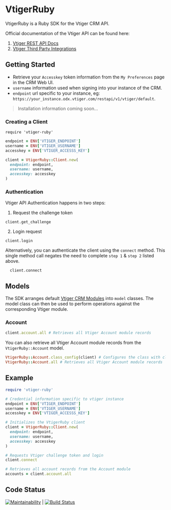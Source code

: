 # VtigerRuby

VtigerRuby is a Ruby SDK for the Vtiger CRM API.

Official documentation of the Vtiger API can be found here:

1. [Vtiger REST API Docs](https://www.vtiger.com/docs/rest-api-for-vtiger)
2. [Vtiger Third Party Integrations](https://community.vtiger.com/help/vtigercrm/developers/third-party-app-integration.html)

## Getting Started

* Retrieve your `Accesskey` token information from the `My Preferences` page in the CRM Web UI.
* `username` information used when signing into your instance of the CRM.
* `endpoint` url specific to your instance, eg: `https://your_instance.odx.vtiger.com/restapi/v1/vtiger/default`.

> Installation information coming soon...

### Creating a Client

```
require 'vtiger-ruby'
```

```ruby
endpoint = ENV['VTIGER_ENDPOINT']
username = ENV['VTIGER_USERNAME']
accesskey = ENV['VTIGER_ACCESSS_KEY']
```

```ruby
client = VtigerRuby::Client.new(
  endpoint: endpoint,
  username: username,
  accesskey: accesskey
)
```

### Authentication

Vtiger API Authentication happens in two steps:

1. Request the challenge token
```
client.get_challenge
```

2. Login request
```
client.login
```

Alternatively, you can authenticate the client using the `connect` method.
This single method call negates the need to complete `step 1` & `step 2` listed above.
```
  client.connect
```

## Models

The SDK arranges default [Vtiger CRM Modules](https://www.vtiger.com/docs/rest-api-for-vtiger#/CRM_Modules) into `model` classes.
The model class can then be used to perform operations against the corresponding Vtiger module.

### Account

```ruby
client.account.all # Retrieves all Vtiger Account module records
```

You can also retrieve all Vtiger Account module records from the `VtigerRuby::Account` model.

```ruby
VtigerRuby::Account.class_config(client) # Configures the class with client model
VtigerRuby::Account.all # Retrieves all Vtiger Account module records
```

## Example

```ruby
require 'vtiger-ruby'

# Credential information specific to vtiger instance
endpoint = ENV['VTIGER_ENDPOINT']
username = ENV['VTIGER_USERNAME']
accesskey = ENV['VTIGER_ACCESSS_KEY']

# Initializes the VtigerRuby client
client = VtigerRuby::Client.new(
  endpoint: endpoint,
  username: username,
  accesskey: accesskey
)

# Requests Vtiger challenge token and login
client.connect

# Retrieves all account records from the Account module
accounts = client.account.all
```

## Code Status

[![Maintainability](https://api.codeclimate.com/v1/badges/25a5fa53236293d044d8/maintainability)](https://codeclimate.com/github/ymukmar/vtiger-ruby/maintainability) | [![Build Status](https://travis-ci.com/ymukmar/vtiger-ruby.svg?branch=main)](https://travis-ci.com/ymukmar/vtiger-ruby)
